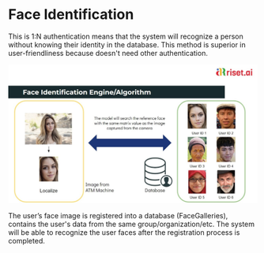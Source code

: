 # Face Identification

This is 1:N authentication means that the system will recognize a person without knowing their identity in the database. This method is superior in user-friendliness because doesn't need other authentication.

![Face Identification](<../.gitbook/assets/Face Identification (1).jpg>)

The user’s face image is registered into a database (FaceGalleries), contains the user's data from the same group/organization/etc. The system will be able to recognize the user faces after the registration process is completed.
